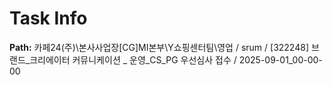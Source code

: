 # Task Info

**Path:** 카페24(주)\본사사업장\[CG]MI본부\Y쇼핑센터팀\영업 / srum / [322248] 브랜드_크리에이터 커뮤니케이션 _ 운영_CS_PG 우선심사 접수 / 2025-09-01_00-00-00

